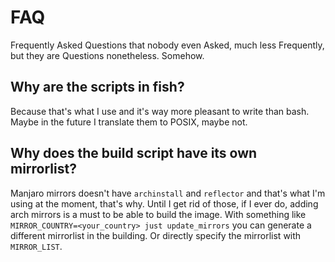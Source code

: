 # FAQ

Frequently Asked Questions that nobody even Asked, much less Frequently, but they are Questions nonetheless. Somehow.

## Why are the scripts in fish?

Because that's what I use and it's way more pleasant to write than bash. Maybe in the future I translate them to POSIX, maybe not.

## Why does the build script have its own mirrorlist?

Manjaro mirrors doesn't have `archinstall` and `reflector` and that's what I'm using at the moment, that's why. Until I get rid of those, if I ever do, adding arch mirrors is a must to be able to build the image. With something like `MIRROR_COUNTRY=<your_country> just update_mirrors` you can generate a different mirrorlist in the building. Or directly specify the mirrorlist with `MIRROR_LIST`.
